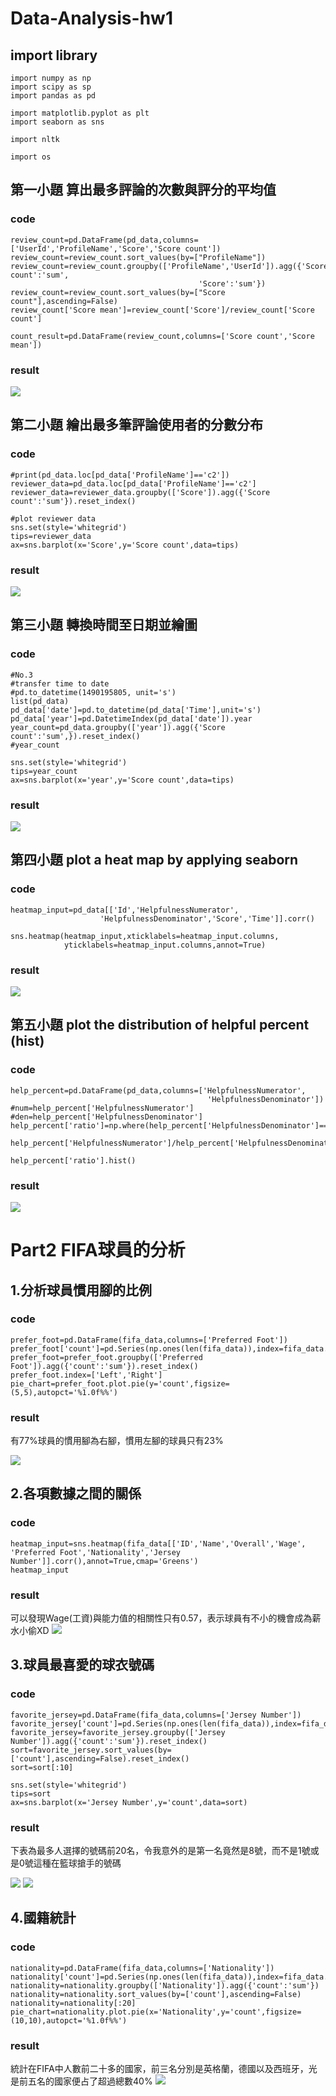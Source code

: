 # Data-Analysis-hw1
## import library
```
import numpy as np
import scipy as sp
import pandas as pd

import matplotlib.pyplot as plt
import seaborn as sns

import nltk

import os
```
## 第一小題 算出最多評論的次數與評分的平均值
### code
```
review_count=pd.DataFrame(pd_data,columns=['UserId','ProfileName','Score','Score count'])
review_count=review_count.sort_values(by=["ProfileName"])
review_count=review_count.groupby(['ProfileName','UserId']).agg({'Score count':'sum',
                                          'Score':'sum'})
review_count=review_count.sort_values(by=["Score count"],ascending=False)
review_count['Score mean']=review_count['Score']/review_count['Score count']

count_result=pd.DataFrame(review_count,columns=['Score count','Score mean'])
```
### result
![](https://i.imgur.com/tbKMeqI.png)

## 第二小題 繪出最多筆評論使用者的分數分布
### code
```
#print(pd_data.loc[pd_data['ProfileName']=='c2'])
reviewer_data=pd_data.loc[pd_data['ProfileName']=='c2']
reviewer_data=reviewer_data.groupby(['Score']).agg({'Score count':'sum'}).reset_index()

#plot reviewer data
sns.set(style='whitegrid')
tips=reviewer_data
ax=sns.barplot(x='Score',y='Score count',data=tips)
```
### result
![](https://i.imgur.com/YlmKEhL.png)

## 第三小題 轉換時間至日期並繪圖
### code
```
#No.3
#transfer time to date
#pd.to_datetime(1490195805, unit='s')
list(pd_data)
pd_data['date']=pd.to_datetime(pd_data['Time'],unit='s')
pd_data['year']=pd.DatetimeIndex(pd_data['date']).year
year_count=pd_data.groupby(['year']).agg({'Score count':'sum',}).reset_index()
#year_count

sns.set(style='whitegrid')
tips=year_count
ax=sns.barplot(x='year',y='Score count',data=tips)
```
### result
![](https://i.imgur.com/8IgZhF9.png)

## 第四小題 plot a heat map by applying seaborn
### code
```
heatmap_input=pd_data[['Id','HelpfulnessNumerator',
                    'HelpfulnessDenominator','Score','Time']].corr()

sns.heatmap(heatmap_input,xticklabels=heatmap_input.columns,
            yticklabels=heatmap_input.columns,annot=True)
```
### result 
![](https://i.imgur.com/1nwGFZP.png)

## 第五小題 plot the distribution of helpful percent (hist)
### code
```
help_percent=pd.DataFrame(pd_data,columns=['HelpfulnessNumerator',
                                            'HelpfulnessDenominator'])
#num=help_percent['HelpfulnessNumerator']
#den=help_percent['HelpfulnessDenominator']
help_percent['ratio']=np.where(help_percent['HelpfulnessDenominator']==0,-1,
                            help_percent['HelpfulnessNumerator']/help_percent['HelpfulnessDenominator'])

help_percent['ratio'].hist()
```
### result
![](https://i.imgur.com/nZeEcZI.png)

# Part2 FIFA球員的分析
## 1.分析球員慣用腳的比例
### code
```
prefer_foot=pd.DataFrame(fifa_data,columns=['Preferred Foot'])
prefer_foot['count']=pd.Series(np.ones(len(fifa_data)),index=fifa_data.index)
prefer_foot=prefer_foot.groupby(['Preferred Foot']).agg({'count':'sum'}).reset_index()
prefer_foot.index=['Left','Right']
pie_chart=prefer_foot.plot.pie(y='count',figsize=(5,5),autopct='%1.0f%%')
```
### result
有77%球員的慣用腳為右腳，慣用左腳的球員只有23%

![](https://i.imgur.com/9imAyIE.png)

## 2.各項數據之間的關係
### code
```
heatmap_input=sns.heatmap(fifa_data[['ID','Name','Overall','Wage',
'Preferred Foot','Nationality','Jersey Number']].corr(),annot=True,cmap='Greens')
heatmap_input
```
### result
可以發現Wage(工資)與能力值的相關性只有0.57，表示球員有不小的機會成為薪水小偷XD
![](https://i.imgur.com/P9trVTD.png)

## 3.球員最喜愛的球衣號碼
### code
```
favorite_jersey=pd.DataFrame(fifa_data,columns=['Jersey Number'])
favorite_jersey['count']=pd.Series(np.ones(len(fifa_data)),index=fifa_data.index)
favorite_jersey=favorite_jersey.groupby(['Jersey Number']).agg({'count':'sum'}).reset_index()
sort=favorite_jersey.sort_values(by=['count'],ascending=False).reset_index()
sort=sort[:10]

sns.set(style='whitegrid')
tips=sort
ax=sns.barplot(x='Jersey Number',y='count',data=sort)
```
### result
下表為最多人選擇的號碼前20名，令我意外的是第一名竟然是8號，而不是1號或是0號這種在籃球搶手的號碼

![](https://i.imgur.com/Pcqx4Tk.png)
![](https://i.imgur.com/8cLenVF.png)

## 4.國籍統計
### code
```
nationality=pd.DataFrame(fifa_data,columns=['Nationality'])
nationality['count']=pd.Series(np.ones(len(fifa_data)),index=fifa_data.index)
nationality=nationality.groupby(['Nationality']).agg({'count':'sum'})
nationality=nationality.sort_values(by=['count'],ascending=False)
nationality=nationality[:20]
pie_chart=nationality.plot.pie(x='Nationality',y='count',figsize=(10,10),autopct='%1.0f%%')
```
### result
統計在FIFA中人數前二十多的國家，前三名分別是英格蘭，德國以及西班牙，光是前五名的國家便占了超過總數40%
![](https://i.imgur.com/KF9Gdot.png)



